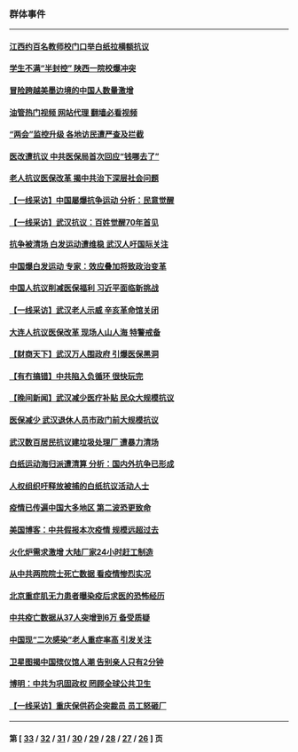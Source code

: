 ### 群体事件
---
#### [江西约百名教师校门口举白纸拉横额抗议](../../pages/ncid279/n13958579.md?03310845) 
#### [学生不满“半封控” 陕西一院校爆冲突](../../pages/ncid279/n13946647.md?03310845) 
#### [冒险跨越美墨边境的中国人数量激增](../../pages/ncid279/n13946742.md?03310845) 
#### [油管热门视频 网站代理 翻墙必看视频](http://138.2.39.72:81/youtube.html?epic-marker?03310845)
#### [“两会”监控升级 各地访民遭严查及拦截](../../pages/ncid279/n13942702.md?03310845) 
#### [医改遭抗议 中共医保局首次回应“钱哪去了”](../../pages/ncid279/n13938290.md?03310845) 
#### [老人抗议医保改革 揭中共治下深层社会问题](../../pages/ncid279/n13934963.md?03310845) 
#### [【一线采访】中国屡爆抗争运动 分析：民意觉醒](../../pages/ncid279/n13934024.md?03310845) 
#### [【一线采访】武汉抗议：百姓觉醒70年首见](../../pages/ncid279/n13931265.md?03310845) 
#### [抗争被清场 白发运动遭维稳 武汉人吁国际关注](../../pages/ncid279/n13931147.md?03310845) 
#### [中国爆白发运动 专家：效应叠加将致政治变革](../../pages/ncid279/n13931004.md?03310845) 
#### [中国人抗议削减医保福利 习近平面临新挑战](../../pages/ncid279/n13930530.md?03310845) 
#### [【一线采访】武汉老人示威 辛亥革命馆关闭](../../pages/ncid279/n13930368.md?03310845) 
#### [大连人抗议医保改革 现场人山人海 特警戒备](../../pages/ncid279/n13930248.md?03310845) 
#### [【财商天下】武汉万人围政府 引爆医保黑洞](../../pages/ncid279/n13927281.md?03310845) 
#### [【有冇搞错】中共陷入负循环 很快玩完](../../pages/ncid279/n13926140.md?03310845) 
#### [【晚间新闻】武汉减少医疗补贴 民众大规模抗议](../../pages/ncid279/n13925524.md?03310845) 
#### [医保减少 武汉退休人员市政门前大规模抗议](../../pages/ncid279/n13925389.md?03310845) 
#### [武汉数百居民抗议建垃圾处理厂 遭暴力清场](../../pages/ncid279/n13922269.md?03310845) 
#### [白纸运动海归派遭清算 分析：国内外抗争已形成](../../pages/ncid279/n13919416.md?03310845) 
#### [人权组织吁释放被捕的白纸抗议活动人士](../../pages/ncid279/n13917517.md?03310845) 
#### [疫情已传遍中国大多地区 第二波恐更致命](../../pages/ncid279/n13914332.md?03310845) 
#### [美国博客：中共假报本次疫情 规模远超过去](../../pages/ncid279/n13912604.md?03310845) 
#### [火化炉需求激增 大陆厂家24小时赶工制造](../../pages/ncid279/n13912205.md?03310845) 
#### [从中共两院院士死亡数据 看疫情惨烈实况](../../pages/ncid279/n13910619.md?03310845) 
#### [北京重症肌无力患者曝染疫后求医的恐怖经历](../../pages/ncid279/n13909480.md?03310845) 
#### [中共疫亡数据从37人突增到6万 备受质疑](../../pages/ncid279/n13907051.md?03310845) 
#### [中国现“二次感染”老人重症率高 引发关注](../../pages/ncid279/n13906493.md?03310845) 
#### [卫星图揭中国殡仪馆人潮 告别亲人只有2分钟](../../pages/ncid279/n13904053.md?03310845) 
#### [博明：中共为巩固政权 罔顾全球公共卫生](../../pages/ncid279/n13901752.md?03310845) 
#### [【一线采访】重庆保供药企突裁员 员工怒砸厂](../../pages/ncid279/n13901673.md?03310845) 

---
#### 第 [ [33](./33.md?03310845) / [32](./32.md?03310845) / [31](./31.md?03310845) / [30](./30.md?03310845) / [29](./29.md?03310845) / [28](./28.md?03310845) / [27](./27.md?03310845) / [26](./26.md?03310845) ] 页
